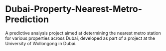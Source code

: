 # Dubai-Property-Nearest-Metro-Prediction
A predictive analysis project aimed at determining the nearest metro station for various properties across Dubai, developed as part of a project at the University of Wollongong in Dubai.
